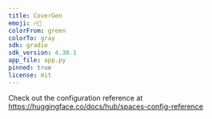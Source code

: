```yaml
---
title: CoverGen
emoji: 🔥🚀
colorFrom: green
colorTo: gray
sdk: gradio
sdk_version: 4.38.1
app_file: app.py
pinned: true
license: mit
---
```


Check out the configuration reference at https://huggingface.co/docs/hub/spaces-config-reference